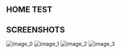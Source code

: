 ## HOME TEST
## SCREENSHOTS
![image_0](/screenshots/Screenshot_20210929-102008_AndroidDevChallenge.jpg)
![image_1](/screenshots/Screenshot_20210929-102023_AndroidDevChallenge.jpg)
![image_2](/screenshots/Screenshot_20210929-102032_AndroidDevChallenge.jpg)
![image_3](/screenshots/Screenshot_20210929-102047_AndroidDevChallenge.jpg)
